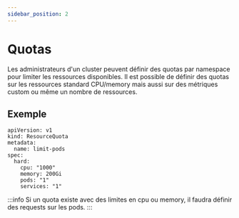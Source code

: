 ```yaml
---
sidebar_position: 2
---
```


# Quotas

Les administrateurs d'un cluster peuvent définir des quotas par namespace pour limiter les ressources disponibles.
Il est possible de définir des quotas sur les ressources standard CPU/memory mais aussi sur des métriques custom ou même un nombre de ressources.

## Exemple

```
apiVersion: v1
kind: ResourceQuota
metadata:
  name: limit-pods
spec:
  hard:
    cpu: "1000"
    memory: 200Gi
    pods: "1"
    services: "1"
```

:::info
Si un quota existe avec des limites en cpu ou memory, il faudra définir des requests sur les pods.
:::

